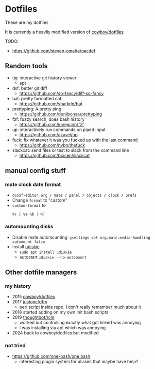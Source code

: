 # Dotfiles

These are my dotfiles

It is currently a heavily modified version of
[cowboy/dotfiles](https://github.com/cowboy/dotfiles)

TODO:
* https://github.com/steven-omaha/pacdef

## Random tools
* tig: interactive git history viewer
  * apt
* dsf: better git diff
  * https://github.com/so-fancy/diff-so-fancy
* bat: pretty formatted cat
  * https://github.com/sharkdp/bat
* prettyping: A pretty ping
  * https://github.com/denilsonsa/prettyping
* fzf: fuzzy search, does bash history
  * https://github.com/junegunn/fzf
* up: interactively run commands on piped input
  * https://github.com/akavel/up
* fuck: fix whatever it was you fucked up with the last command
  * https://github.com/nvbn/thefuck
* slackcat: send files or test to slack from the command line
  * https://github.com/bcicen/slackcat

## manual config stuff
### mate clock date format
* `dconf-editor`, `org / mate / panel / objects / clock / prefs`
* Change `format` to "custom"
* `custom-format` to
  ```
  %F | %a %b | %T
  ```

### automounting disks
* Disable mate automounting: `gsettings set org.mate.media-handling automount false`
* Install [udiskie](https://github.com/coldfix/udiskie)
  * `sudo apt install udiskie`
  * autostart `udiskie --no-automount`

## Other dotfile managers
### my history
* 2015 [cowboy/dotfiles](https://github.com/cowboy/dotfiles)
* 2017 [justone/dfm](https://github.com/justone/dfm)
  * perl script inside repo, I don't really remember much about it
* 2018 started adding on my own init bash scripts
* 2019 [thoughtbot/rcm](https://github.com/thoughtbot/rcm)
  * worked but controlling exactly what got linked was annoying
  * I was installing via apt which was annoying
* 2024 back to cowboy/dotfiles but modified

### not tried
* https://github.com/one-bash/one.bash
  * interesting plugin system for aliases that maybe have help?
